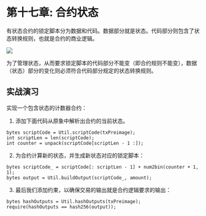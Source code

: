 # 第十七章: 合约状态

有状态合约的锁定脚本分为数据和代码。数据部分就是状态。代码部分则包含了状态转换规则，也就是合约的商业逻辑。

![](https://img-blog.csdnimg.cn/20200712230128735.png?x-oss-process=image/watermark,type_ZmFuZ3poZW5naGVpdGk,shadow_10,text_aHR0cHM6Ly9ibG9nLmNzZG4ubmV0L2ZyZWVkb21oZXJv,size_16,color_FFFFFF,t_70#pic_center)

为了管理状态，从而要求锁定脚本的代码部分不能变（即合约规则不能变），数据（状态）部分的变化则必须符合代码部分规定的状态转换规则。


## 实战演习
实现一个包含状态的计数器合约：


1. 添加下面代码从原象中解析出合约的当前状态。

```solidity
bytes scriptCode = Util.scriptCode(txPreimage);
int scriptLen = len(scriptCode);
int counter = unpack(scriptCode[scriptLen - 1 :]);
```

2. 为合约计算新的状态，并生成新状态对应的锁定脚本：
```
bytes scriptCode_ = scriptCode[: scriptLen - 1] + num2bin(counter + 1, 1);
bytes output = Util.buildOutput(scriptCode_, amount);
```

3. 最后我们添加约束，以确保交易的输出就是合约逻辑要求的输出：

```solidity
bytes hashOutputs = Util.hashOutputs(txPreimage);
require(hashOutputs == hash256(output));
```
